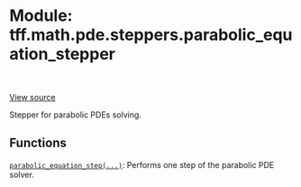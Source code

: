 <div itemscope itemtype="http://developers.google.com/ReferenceObject">
<meta itemprop="name" content="tff.math.pde.steppers.parabolic_equation_stepper" />
<meta itemprop="path" content="Stable" />
</div>

# Module: tff.math.pde.steppers.parabolic_equation_stepper

<!-- Insert buttons and diff -->

<table class="tfo-notebook-buttons tfo-api" align="left">
</table>

<a target="_blank" href="https://github.com/google/tf-quant-finance/blob/master/tf_quant_finance/math/pde/steppers/parabolic_equation_stepper.py">View source</a>



Stepper for parabolic PDEs solving.



## Functions

[`parabolic_equation_step(...)`](../../../../tff/math/pde/steppers/composite_stepper/parabolic_equation_step.md): Performs one step of the parabolic PDE solver.

